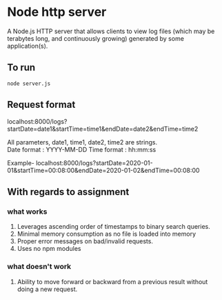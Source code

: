 # Node http server 
A Node.js HTTP server that allows clients to view log files (which may be terabytes long, and continuously growing) generated by some application(s).

## To run
``` 
node server.js
```

## Request format
localhost:8000/logs?startDate=date1&startTime=time1&endDate=date2&endTime=time2

All parameters, date1, time1, date2, time2 are strings.  
Date format : YYYY-MM-DD
Time format : hh:mm:ss

Example- 
localhost:8000/logs?startDate=2020-01-01&startTime=00:08:00&endDate=2020-01-02&endTime=00:08:00

## With regards to assignment
### what works
1. Leverages ascending order of timestamps to binary search queries.
2. Minimal memory consumption as no file is loaded into memory
3. Proper error messages on bad/invalid requests.
4. Uses no npm modules

### what doesn't work
1. Ability to move forward or backward from a previous result without doing a new request.




